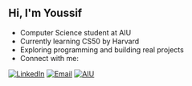 ## Hi, I'm Youssif

- Computer Science student at AIU  
- Currently learning CS50 by Harvard  
- Exploring programming and building real projects
- Connect with me:

[![LinkedIn](https://img.shields.io/badge/LinkedIn-0077B5?style=for-the-badge&logo=linkedin&logoColor=white)](https://www.linkedin.com/in/youssif-nour-593b49344)
[![Email](https://img.shields.io/badge/Email-D14836?style=for-the-badge&logo=gmail&logoColor=white)](mailto:youssefnour206@gmail.com)
[![AIU](https://upload.wikimedia.org/wikipedia/en/thumb/7/70/AlAlamein_International_University_Logo.png/220px-AlAlamein_International_University_Logo.png)](mailto:youssif.Noureldin.2025@aiu.edu.eg)
